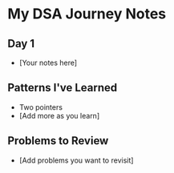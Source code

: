 # My DSA Journey Notes

## Day 1
- [Your notes here]

## Patterns I've Learned
- Two pointers
- [Add more as you learn]

## Problems to Review
- [Add problems you want to revisit]
